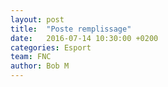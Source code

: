 ```yaml
---
layout: post
title:  "Poste remplissage"
date:   2016-07-14 10:30:00 +0200
categories: Esport
team: FNC
author: Bob M
---
```


